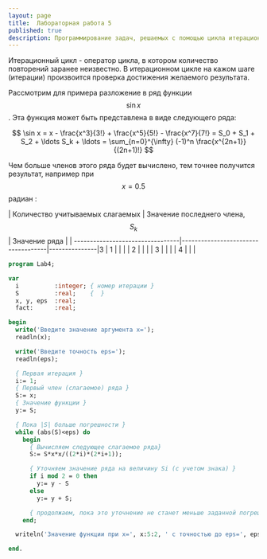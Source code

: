 ```yaml
---
layout: page
title:  Лабораторная работа 5
published: true
description: Программирование задач, решаемых с помощью цикла итерационного цикла
---
```


Итерационный цикл - оператор цикла, в котором количество повторений заранее неизвестно. В итерационном цикле на кажом шаге (итерации) произвоится проверка достижения желаемого результата.

Рассмотрим для примера разложение в ряд функции $$\sin x$$. Эта функция может быть представлена в виде следующего ряда:

$$
  \sin x = x - \frac{x^3}{3!} + \frac{x^5}{5!} - \frac{x^7}{7!} = S_0 + S_1 + S_2 + \ldots S_k + \ldots = \sum_{n=0}^{\infty} (-1)^n \frac{x^{2n+1}}{(2n+1)!}
$$

Чем больше членов этого ряда будет вычислено, тем точнее получится результат, например при $$x = 0.5$$ радиан :

| Количество учитываемых слагаемых | Значение последнего члена, $$S_k$$ | Значение ряда |
| ---------------------------------|------------------------------------|---------------|3
| 1                                |                                    |               |
| 2                                |                                    |               |
| 3                                |                                    |               |
| 4                                |                                    |               |


~~~pascal
program Lab4;

var
  i          :integer; { номер итерации }
  S          :real;    {  }
  x, y, eps  :real;  
  fact:      :real;

begin
  write('Введите значение аргумента x=');
  readln(x);

  write('Введите точность eps=');
  readln(eps);

  { Первая итерация }
  i:= 1;  
  { Первый член (слагаемое) ряда }
  S:= x;  
  { Значение функции }
  y:= S;

  { Пока |S| больше погрешности }
  while (abs(S)<eps) do
    begin
      { Вычисляем следующее слагаемое ряда}
      S:= S*x*x/((2*i)*(2*i+1));

      { Уточняем значение ряда на величину Si (с учетом знака) }
      if i mod 2 = 0 then
        y:= y - S
      else
        y:= y + S;        

      { продолжаем, пока это уточнение не станет меньше заданной погрешности }      
    end;

  writeln('Значение функции при x=', x:5:2, ' с точностью до eps=', eps:4:3, ': y=', y:5:3);

end.

~~~
